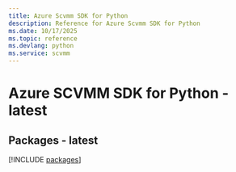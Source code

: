 ```yaml
---
title: Azure Scvmm SDK for Python
description: Reference for Azure Scvmm SDK for Python
ms.date: 10/17/2025
ms.topic: reference
ms.devlang: python
ms.service: scvmm
---
```

# Azure SCVMM SDK for Python - latest
## Packages - latest
[!INCLUDE [packages](scvmm-index.md)]